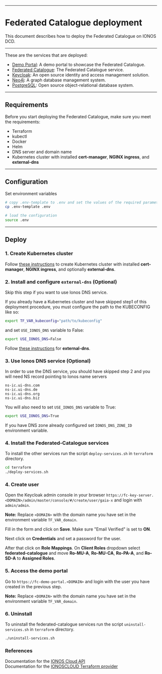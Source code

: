 ***
# Federated Catalogue deployment

This document describes how to deploy the Federated Catalogue on IONOS DCD.

***
These are the services that are deployed:

- [Demo Portal](https://gitlab.com/gaia-x/data-infrastructure-federation-services/cat/fc-service/-/tree/main/demo-portal): A demo portal to showcase the Federated Catalogue.
- [Federated Catalogue](https://gitlab.com/gaia-x/data-infrastructure-federation-services/cat/fc-service/-/tree/main/fc-service-server): The Federated Catalogue service.
- [Keycloak](https://www.keycloak.org/): An open source identity and access management solution.
- [Neo4j](https://neo4j.com/): A graph database management system.
- [PostgreSQL](https://www.postgresql.org/): Open source object-relational database system.

***


## Requirements

Before you start deploying the Federated Catalogue, make sure you meet the requirements:
- Terraform
- kubectl
- Docker
- Helm
- DNS server and domain name
- Kubernetes cluster with installed **cert-manager**, **NGINX ingress**, and **external-dns**

***

## Configuration
Set environment variables

```sh
# copy .env-template to .env and set the values of the required parameters
cp .env-template .env

# load the configuration
source .env
```

***

## Deploy


### 1. Create Kubernetes cluster

Follow [these instructions](https://github.com/Digital-Ecosystems/ionos-kubernetes-cluster) to create Kubernetes cluster with installed **cert-manager**, **NGINX ingress**, and optionally **external-dns**.

### 2. Install and configure `external-dns` (Optional)

Skip this step if you want to use Ionos DNS service.


If you already have a Kubernetes cluster and have skipped step1 of this deployment procedure, you must configure the path to the KUBECONFIG like so:

```sh
export TF_VAR_kubeconfig="path/to/kubeconfig"
```

and set ```USE_IONOS_DNS``` variable to False:
```sh
export USE_IONOS_DNS=False
```

Follow [these instructions](https://github.com/Digital-Ecosystems/ionos-kubernetes-cluster) for **external-dns**.

### 3. Use Ionos DNS service (Optional)

In order to use the DNS service, you should have skipped step 2 and you will need NS record pointing to Ionos name servers

```
ns-ic.ui-dns.com
ns-ic.ui-dns.de
ns-ic.ui-dns.org
ns-ic.ui-dns.biz
```

You will also need to set ```USE_IONOS_DNS``` variable to True:
```sh
export USE_IONOS_DNS=True
```
If you have DNS zone already configured set ```IONOS_DNS_ZONE_ID``` environment variable.

### 4. Install the Federated-Catalogue services

To install the other services run the script ```deploy-services.sh``` in ```terraform``` directory.

```sh
cd terraform
./deploy-services.sh
```

### 4. Create user

Open the Keycloak admin console in your browser ```https://fc-key-server.<DOMAIN>/admin/master/console/#/create/user/gaia-x``` and login with ```admin/admin```.

**Note:** Replace ```<DOMAIN>``` with the domain name you have set in the environment variable ```TF_VAR_domain```.

Fill in the form and click on **Save**. Make sure "Email Verified" is set to **ON**.

Next click on **Credentials** and set a password for the user.

After that click on **Role Mappings**. On **Client Roles** dropdown select **federated-catalogue** and move **Ro-MU-A**, **Ro-MU-CA**, **Ro-PA-A**, and **Ro-SD-A** to **Assigned Roles**.

### 5. Access the demo portal

Go to ```https://fc-demo-portal.<DOMAIN>``` and login with the user you have created in the previous step.

**Note:** Replace ```<DOMAIN>``` with the domain name you have set in the environment variable ```TF_VAR_domain```.

### 6. Uninstall

To uninstall the federated-catalogue services run the script ```uninstall-services.sh``` in ```terraform``` directory.

```sh
./uninstall-services.sh
```

### References

Documentation for the [IONOS Cloud API](https://api.ionos.com/docs/)  
Documentation for the [IONOSCLOUD Terraform provider](https://registry.terraform.io/providers/ionos-cloud/ionoscloud/latest/docs/)